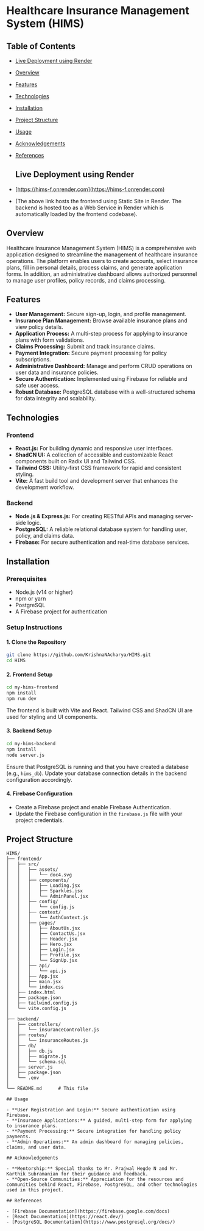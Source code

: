 # Healthcare Insurance Management System (HIMS)

## Table of Contents

- [Live Deployment using Render](#live-deployment-using-render)
- [Overview](#overview)
- [Features](#features)
- [Technologies](#technologies)
- [Installation](#installation)
- [Project Structure](#project-structure)
- [Usage](#usage)
- [Acknowledgements](#acknowledgements)
- [References](#references)

  ## Live Deployment using Render
- [https://hims-f.onrender.com](https://hims-f.onrender.com)
- (The above link hosts the frontend using Static Site in Render. The backend is hosted too as a Web Service in Render which is automatically loaded by the frontend codebase).

## Overview

Healthcare Insurance Management System (HIMS) is a comprehensive web application designed to streamline the management of healthcare insurance operations. The platform enables users to create accounts, select insurance plans, fill in personal details, process claims, and generate application forms. In addition, an administrative dashboard allows authorized personnel to manage user profiles, policy records, and claims processing.

## Features

- **User Management:** Secure sign-up, login, and profile management.
- **Insurance Plan Management:** Browse available insurance plans and view policy details.
- **Application Process:** A multi-step process for applying to insurance plans with form validations.
- **Claims Processing:** Submit and track insurance claims.
- **Payment Integration:** Secure payment processing for policy subscriptions.
- **Administrative Dashboard:** Manage and perform CRUD operations on user data and insurance policies.
- **Secure Authentication:** Implemented using Firebase for reliable and safe user access.
- **Robust Database:** PostgreSQL database with a well-structured schema for data integrity and scalability.

## Technologies

### Frontend
- **React.js:** For building dynamic and responsive user interfaces.
- **ShadCN UI:** A collection of accessible and customizable React components built on Radix UI and Tailwind CSS.
- **Tailwind CSS:** Utility-first CSS framework for rapid and consistent styling.
- **Vite:** A fast build tool and development server that enhances the development workflow.

### Backend
- **Node.js & Express.js:** For creating RESTful APIs and managing server-side logic.
- **PostgreSQL:** A reliable relational database system for handling user, policy, and claims data.
- **Firebase:** For secure authentication and real-time database services.

## Installation

### Prerequisites
- Node.js (v14 or higher)
- npm or yarn
- PostgreSQL
- A Firebase project for authentication

### Setup Instructions

#### 1. Clone the Repository
```bash
git clone https://github.com/KrishnaNAcharya/HIMS.git
cd HIMS
```

#### 2. Frontend Setup
```bash
cd my-hims-frontend
npm install
npm run dev
```
The frontend is built with Vite and React. Tailwind CSS and ShadCN UI are used for styling and UI components.

#### 3. Backend Setup
```bash
cd my-hims-backend
npm install
node server.js
```
Ensure that PostgreSQL is running and that you have created a database (e.g., `hims_db`). Update your database connection details in the backend configuration accordingly.

#### 4. Firebase Configuration
- Create a Firebase project and enable Firebase Authentication.
- Update the Firebase configuration in the `firebase.js` file with your project credentials.

## Project Structure

```
HIMS/
├── frontend/
│   ├── src/
│   │   ├── assets/
│   │   │   └── doc4.svg
│   │   ├── components/
│   │   │   ├── Loading.jsx
│   │   │   ├── Sparkles.jsx
│   │   │   └── AdminPanel.jsx
│   │   ├── config/
│   │   │   └── config.js
│   │   ├── context/
│   │   │   └── AuthContext.js
│   │   ├── pages/
│   │   │   ├── AboutUs.jsx
│   │   │   ├── ContactUs.jsx
│   │   │   ├── Header.jsx
│   │   │   ├── Hero.jsx
│   │   │   ├── Login.jsx
│   │   │   ├── Profile.jsx
│   │   │   └── SignUp.jsx
│   │   ├── api/
│   │   │   └── api.js
│   │   ├── App.jsx
│   │   ├── main.jsx
│   │   └── index.css
│   ├── index.html
│   ├── package.json
│   ├── tailwind.config.js
│   └── vite.config.js
│
├── backend/
│   ├── controllers/
│   │   └── insuranceController.js
│   ├── routes/
│   │   └── insuranceRoutes.js
│   ├── db/
│   │   ├── db.js
│   │   ├── migrate.js
│   │   └── schema.sql
│   ├── server.js
│   ├── package.json
│   └── .env
│
└── README.md      # This file

## Usage

- **User Registration and Login:** Secure authentication using Firebase.
- **Insurance Applications:** A guided, multi-step form for applying to insurance plans.
- **Payment Processing:** Secure integration for handling policy payments.
- **Admin Operations:** An admin dashboard for managing policies, claims, and user data.

## Acknowledgements

- **Mentorship:** Special thanks to Mr. Prajwal Hegde N and Mr. Karthik Subramanian for their guidance and feedback.
- **Open-Source Communities:** Appreciation for the resources and communities behind React, Firebase, PostgreSQL, and other technologies used in this project.

## References

- [Firebase Documentation](https://firebase.google.com/docs)
- [React Documentation](https://react.dev/)
- [PostgreSQL Documentation](https://www.postgresql.org/docs/)
